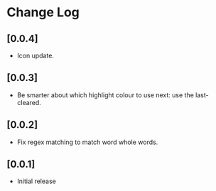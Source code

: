 # Change Log

## [0.0.4]

- Icon update.

## [0.0.3]

- Be smarter about which highlight colour to use next: use the last-cleared.

## [0.0.2]

- Fix regex matching to match word whole words.

## [0.0.1]

- Initial release
